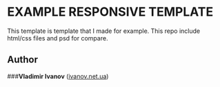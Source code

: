 EXAMPLE RESPONSIVE TEMPLATE
==============================



This template is template that I made for example. This repo include html/css files and psd for compare.

## Author

###**Vladimir Ivanov** ([ivanov.net.ua](https://ivanov.net.ua))

